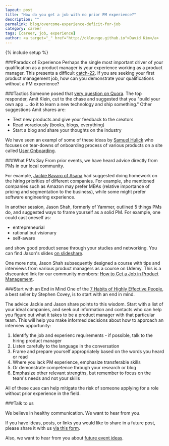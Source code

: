 ```yaml
---
layout: post
title: "How do you get a job with no prior PM experience?"
description: ""
permalink: blog/overcome-experience-deficit-for-job
category: career
tags: [career, job, experience]
author: <a target="_" href="http://dklounge.github.io">David Kim</a>
---
```

{% include setup %}

###Paradox of Experience
Perhaps the single most important driver of your qualification as a product manager is your experience working as a product manager. This presents a difficult [catch-22](http://en.wikipedia.org/wiki/Catch-22). If you are seeking your first product management job, how can you demonstrate your qualifications without a PM experience?

###Tactics
Someone posed that [very question on Quora](http://www.quora.com/How-do-you-get-into-a-product-management-role-with-no-prior-experience-as-a-PM). The top responder, Amit Klein, cut to the chase and suggested that you "build your own app ... do it to learn a new technology and ship something." Other suggestions Amit shares are:

* Test new products and give your feedback to the creators
* Read voraciously (books, blogs, everything)
* Start a blog and share your thoughts on the industry

We have seen an exampl of some of these ideas by [Samuel Hulick](http://www.samuelhulick.com/) who focuses on tear-downs of onboarding process of various products on a site called [User Onboarding](http://www.useronboard.com/onboarding-teardowns/).

###What PMs Say
From prior events, we have heard advice directly from PMs in our local community.

For example, [Jackie Bavaro of Asana]({{BASE_PATH}}/pages/about.html#past_speakers) had suggested doing homework on the hiring priorities of different companies. For example, she mentioned companies such as Amazon may prefer MBAs (relative importance of pricing and segmentation to the business), while some might prefer software engineering experience.

In another session, Jason Shah, formerly of Yammer, outlined 5 things PMs do, and suggested ways to frame yourself as a solid PM. For example, one could cast oneself as:

* entrepreneurial
* rational but visionary
* self-aware

and show good product sense through your studies and networking. You can find Jason\'s slides [on slideshare](http://www.slideshare.net/jasonshah1/getting-hired-productmanager-slides).

One more note, Jason Shah subsequently designed a course with tips and interviews from various product managers as a course on Udemy. This is a discounted link for our community members: [How to Get a Job in Product Management](https://www.udemy.com/how-to-get-a-job-in-product-management/?affcode=E0AfdVhUQm4%3D).

###Start with an End in Mind
One of the [7 Habits of Highly Effective People](http://www.amazon.com/gp/product/B00GOZV3TM/ref=as_li_ss_tl?ie=UTF8&camp=1789&creative=390957&creativeASIN=B00GOZV3TM&linkCode=as2&tag=techpr0c-20), a best seller by Stephen Covey, is to start with an end in mind.

The advice Jackie and Jason share points to this wisdom. Start with a list of your ideal companies, and seek out information and contacts who can help you figure out what it takes to be a product manager with that particular team. This will help you make informed decisions about how to approach an interview opportunity:

1. Identify the job and experienc requirements - if possible, talk to the hiring product manager
2. Listen carefully to the language in the conversation
3. Frame and prepare yourself appropriately based on the words you heard or read
4. Where you lack PM experience, emphasize transferable skills
5. Or demonstrate competence through your research or blog
6. Emphasize other relevant strengths, but remember to focus on the team\'s needs and not your skills

All of these cues can help mitigate the risk of someone applying for a role without prior experience in the field.

###Talk to us

We believe in healthy communication. We want to hear from you.

If you have ideas, posts, or links you would like to share in a future post, please share it with us [via this form](http://goo.gl/OIsy17).

Also, we want to hear from you about [future event ideas](http://goo.gl/OnxAj2).
